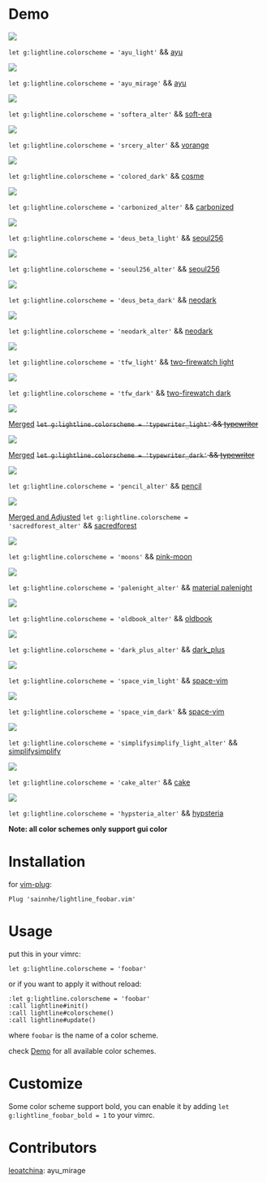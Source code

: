 # Demo

![](screenshot/ayu_light.png)

`let g:lightline.colorscheme = 'ayu_light'` && [ayu](https://github.com/ayu-theme/ayu-vim)

![](screenshot/ayu_mirage.png)

`let g:lightline.colorscheme = 'ayu_mirage'` && [ayu](https://github.com/ayu-theme/ayu-vim)

![](screenshot/softera_alter.png)

`let g:lightline.colorscheme = 'softera_alter'` && [soft-era](https://github.com/soft-aesthetic/soft-era-vim)

![](screenshot/srcery_alter.png)

`let g:lightline.colorscheme = 'srcery_alter'` && [vorange](https://github.com/Marfisc/vorange)

![](screenshot/colored_dark.png)

`let g:lightline.colorscheme = 'colored_dark'` && [cosme](https://github.com/beikome/cosme.vim)

![](screenshot/carbonized_alter.png)

`let g:lightline.colorscheme = 'carbonized_alter'` && [carbonized](https://github.com/nightsense/carbonized)

![](screenshot/deus_beta_light.png)

`let g:lightline.colorscheme = 'deus_beta_light'` && [seoul256](https://github.com/junegunn/seoul256.vim)

![](screenshot/seoul256_alter.png)

`let g:lightline.colorscheme = 'seoul256_alter'` && [seoul256](https://github.com/junegunn/seoul256.vim)

![](screenshot/deus_beta_dark.png)

`let g:lightline.colorscheme = 'deus_beta_dark'` && [neodark](https://github.com/KeitaNakamura/neodark.vim)

![](screenshot/neodark_alter.png)

`let g:lightline.colorscheme = 'neodark_alter'` && [neodark](https://github.com/KeitaNakamura/neodark.vim)

![](screenshot/tfw_light.png)

`let g:lightline.colorscheme = 'tfw_light'` && [two-firewatch light](https://github.com/rakr/vim-two-firewatch)

![](screenshot/tfw_dark.png)

`let g:lightline.colorscheme = 'tfw_dark'` && [two-firewatch dark](https://github.com/rakr/vim-two-firewatch)

![](screenshot/typewriter_light.png)

[Merged](https://github.com/logico-dev/typewriter/commit/81dd8738cfff6d9ce01e6c42d14b0761acbba064) ~~`let g:lightline.colorscheme = 'typewriter_light'` && [typewriter](https://github.com/logico-dev/typewriter)~~

![](screenshot/typewriter_dark.png)

[Merged](https://github.com/logico-dev/typewriter/commit/81dd8738cfff6d9ce01e6c42d14b0761acbba064) ~~`let g:lightline.colorscheme = 'typewriter_dark'` && [typewriter](https://github.com/logico-dev/typewriter)~~

![](screenshot/pencil_alter.png)

`let g:lightline.colorscheme = 'pencil_alter'` && [pencil](https://github.com/reedes/vim-colors-pencil)

![](screenshot/sacredforest.png)

[Merged and Adjusted](https://github.com/KKPMW/sacredforest-vim/pull/3) `let g:lightline.colorscheme = 'sacredforest_alter'` && [sacredforest](https://github.com/KKPMW/sacredforest-vim)

![](screenshot/moons.png)

`let g:lightline.colorscheme = 'moons'` && [pink-moon](https://github.com/sts10/vim-pink-moon)

![](screenshot/palenight_alter.png)

`let g:lightline.colorscheme = 'palenight_alter'` && [material palenight](https://github.com/kaicataldo/material.vim)

![](screenshot/oldbook_alter.png)

`let g:lightline.colorscheme = 'oldbook_alter'` && [oldbook](https://github.com/KKPMW/oldbook-vim)

![](screenshot/dark_plus_alter.png)

`let g:lightline.colorscheme = 'dark_plus_alter'` && [dark_plus](https://github.com/dunstontc/vim-vscode-theme)

![](screenshot/space_vim_light.png)

`let g:lightline.colorscheme = 'space_vim_light'` && [space-vim](https://github.com/liuchengxu/space-vim-theme)

![](screenshot/space_vim_dark.png)

`let g:lightline.colorscheme = 'space_vim_dark'` && [space-vim](https://github.com/liuchengxu/space-vim-theme)

![](screenshot/simplifysimplify_light_alter.png)

`let g:lightline.colorscheme = 'simplifysimplify_light_alter'` && [simplifysimplify](https://github.com/nightsense/simplifysimplify)

![](screenshot/cake_alter.png)

`let g:lightline.colorscheme = 'cake_alter'` && [cake](https://github.com/GGalizzi/cake-vim)

![](screenshot/hypsteria_alter.png)

`let g:lightline.colorscheme = 'hypsteria_alter'` && [hypsteria](https://github.com/BrainDeath0/Hypsteria)

**Note: all color schemes only support gui color**

# Installation

for [vim-plug](https://github.com/junegunn/vim-plug):

```
Plug 'sainnhe/lightline_foobar.vim'
```

# Usage

put this in your vimrc:

```
let g:lightline.colorscheme = 'foobar'
```

or if you want to apply it without reload:

```
:let g:lightline.colorscheme = 'foobar'
:call lightline#init()
:call lightline#colorscheme()
:call lightline#update()
```

where `foobar` is the name of a color scheme.

check [Demo](https://github.com/sainnhe/lightline_foobar.vim#demo) for all available color schemes.

# Customize

Some color scheme support bold, you can enable it by adding `let g:lightline_foobar_bold = 1` to your vimrc.

# Contributors

[leoatchina](https://github.com/leoatchina): ayu_mirage
